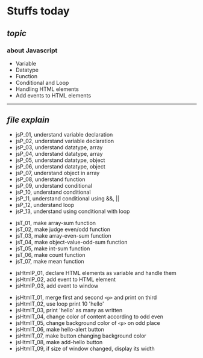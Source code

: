 # Stuffs today
## *topic*
### about Javascript
   - Variable
   - Datatype
   - Function
   - Conditional and Loop
   - Handling HTML elements
   - Add events to HTML elements

---
## *file explain*
- jsP_01, understand variable declaration
- jsP_02, understand variable declaration
- jsP_03, understand datatype, array
- jsP_04, understand datatype, array
- jsP_05, understand datatype, object
- jsP_06, understand datatype, object
- jsP_07, understand object in array
- jsP_08, understand function
- jsP_09, understand conditional
- jsP_10, understand conditional
- jsP_11, understand conditional using &&, ||
- jsP_12, understand loop
- jsP_13, understand using conditional with loop
>
- jsT_01, make array-sum function
- jsT_02, make judge even/odd function
- jsT_03, make array-even-sum function
- jsT_04, make object-value-odd-sum function 
- jsT_05, make int-sum function
- jsT_06, make count function
- jsT_07, make mean function
>
- jsHtmlP_01, declare HTML elements as variable and handle them
- jsHtmlP_02, add event to HTML element
- jsHtmlP_03, add event to window
>
- jsHtmlT_01, merge first and second ```<p>``` and print on third
- jsHtmlT_02, use loop print 10 'hello'
- jsHtmlT_03, print 'hello' as many as written
- jsHtmlT_04, change color of content according to odd even
- jsHtmlT_05, change background color of ```<p>``` on odd place
- jsHtmlT_06, make hello-alert button
- jsHtmlT_07, make button changing background color
- jsHtmlT_08, make add-hello button
- jsHtmlT_09, if size of window changed, display its width